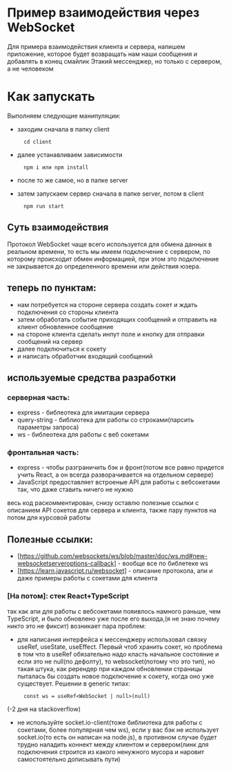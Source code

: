 
# Пример взаимодействия через WebSocket 

Для примера взаимодействия клиента и сервера, напишем приложение, которое будет возвращать нам наши сообщения и добавлять в конец смайлик
Этакий мессенджер, но только с сервером, а не человеком

Как запускать
============

Выполняем следующие манипуляции:
* заходим сначала в папку client

        cd client

* далее устанавливаем зависимости 

        npm i или npm install

* после то же самое, но в папке server
* затем запускаем сервер сначала в папке server, потом в client 

        npm run start

## Суть взаимодействия

Протокол WebSocket чаще всего используется для обмена данных в реальном времени,
то есть мы имеем подключение с сервером, по которому происходит обмен информацией, 
при этом это подключение не закрывается до определенного времени или действия юзера.

## теперь по пунктам:
* нам потребуется на стороне сервера создать сокет и ждать подключения со стороны клиента
* затем обработать событие приходящих сообщений и отправить на клиент обновленное сообщение 
* на стороне клиента сделать инпут поле и кнопку для отправки сообщений на сервер
* далее подключиться к сокету
* и написать обработчик входящий сообщений 

## используемые средства разработки 
### серверная часть:
* express - библеотека для имитации сервера
* query-string - библиотека для работы со строками(парсить параметры запроса)
* ws - библеотека для работы с веб сокетами 
### фронтальная часть:
* express - чтобы разграничить бэк и фронт(потом все равно придется учить React, а он всегда разворачивается на отдельном сервере)
* JavaScript предоставляет встроеные API для работы с вебсокетами так, что даже ставить ничего не нужно 

весь код раскомментирован, снизу оставлю полезные ссылки с описанием API сокетов для сервера и клиента, также пару пунктов на потом для курсовой работы

## Полезные ссылки:

* [https://github.com/websockets/ws/blob/master/doc/ws.md#new-websocketserveroptions-callback] - вообще все по библетеке ws
* [https://learn.javascript.ru/websocket] - описание протокола, апи и даже примеры работы с сокетами для клиента

### [На потом]: стек React+TypeScript
так как апи для работы с вебсокетами пояивлось намного раньше, чем TypeScript, и было обновлено уже после его выхода,(я не знаю почему никто это не фиксит) возникает пара проблем: 
* для написания интерфейса к мессенджеру использовал связку useRef, useState, useEffect. Первый чтоб хранить сокет, но проблема в том что в useRef обязательно надо класть начальное состояние
и если это не null(по дефолту), то websocket(потому что это тип), но такая штука, как ререндер при каждом обновлении страницы пыталась бы создать новое подключение к сокету, когда оно уже существует. Решении в generic типах:

        const ws = useRef<WebSocket | null>(null)

(-2 дня на stackoverflow)
* не используйте socket.io-client(тоже библиотека для работы с сокетами, более популярная чем ws), если у вас бэк не использует socket.io(то есть он написан на node.js), в противном случае будет трудно наладить коннект между клиентом и сервером(линк для подключения строится из какого ненужного мусора и наровит самостоятельно дописывать пути)
